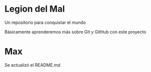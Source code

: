 # Legion del Mal
Un repositorio para conquistar el mundo

Básicamente aprenderemos más sobre Git y GitHub con este proyecto


# Max

Se actualizó el README.md

